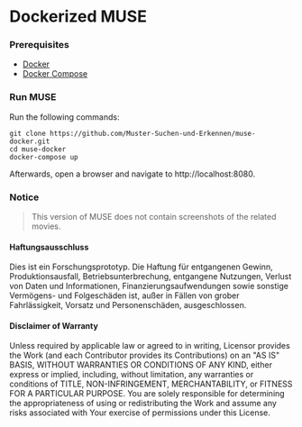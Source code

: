 
# Dockerized MUSE

### Prerequisites

* [Docker](https://docs.docker.com/install)
* [Docker Compose](https://docs.docker.com/compose/install)

### Run MUSE

Run the following commands:
```
git clone https://github.com/Muster-Suchen-und-Erkennen/muse-docker.git
cd muse-docker
docker-compose up
```

Afterwards, open a browser and navigate to http://localhost:8080.

### Notice

> This version of MUSE does not contain screenshots of the related movies.

#### Haftungsausschluss

Dies ist ein Forschungsprototyp.
Die Haftung für entgangenen Gewinn, Produktionsausfall, Betriebsunterbrechung, entgangene Nutzungen, Verlust von Daten und Informationen, Finanzierungsaufwendungen sowie sonstige Vermögens- und Folgeschäden ist, außer in Fällen von grober Fahrlässigkeit, Vorsatz und Personenschäden, ausgeschlossen.

#### Disclaimer of Warranty

Unless required by applicable law or agreed to in writing, Licensor provides the Work (and each Contributor provides its Contributions) on an "AS IS" BASIS, WITHOUT WARRANTIES OR CONDITIONS OF ANY KIND, either express or implied, including, without limitation, any warranties or conditions of TITLE, NON-INFRINGEMENT, MERCHANTABILITY, or FITNESS FOR A PARTICULAR PURPOSE.
You are solely responsible for determining the appropriateness of using or redistributing the Work and assume any risks associated with Your exercise of permissions under this License.
